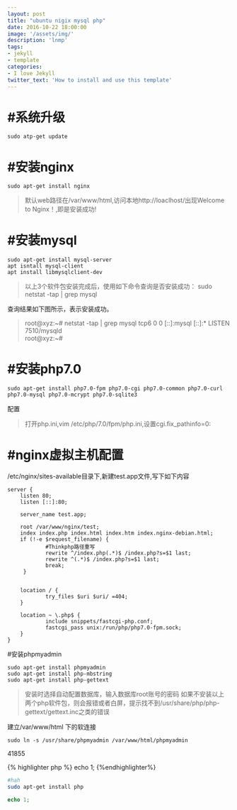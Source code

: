 ```yaml
---
layout: post
title: "ubuntu nigix mysql php"
date: 2016-10-22 18:00:00
image: '/assets/img/'
description: 'lnmp'
tags:
- jekyll 
- template 
categories:
- I love Jekyll
twitter_text: 'How to install and use this template'
---
```


#系统升级
=
    sudo atp-get update

#安装nginx
=
    sudo apt-get install nginx

>默认web路径在/var/www/html,访问本地http://loaclhost/出现Welcome to Nginx！,即是安装成功!

#安装mysql
=
    sudo apt-get install mysql-server
    apt isntall mysql-client
    apt install libmysqlclient-dev

>以上3个软件包安装完成后，使用如下命令查询是否安装成功：
    sudo netstat -tap | grep mysql

查询结果如下图所示，表示安装成功。
>root@xyz:~# netstat -tap | grep mysql
>tcp6       0      0 [::]:mysql              [::]:*                  LISTEN      7510/mysqld     
>root@xyz:~# 

#安装php7.0
=
    sudo apt-get install php7.0-fpm php7.0-cgi php7.0-common php7.0-curl php7.0-mysql php7.0-mcrypt php7.0-sqlite3

配置
>打开php.ini,vim /etc/php/7.0/fpm/php.ini,设置cgi.fix_pathinfo=0:

#nginx虚拟主机配置
=
/etc/nginx/sites-available目录下,新建test.app文件,写下如下内容

    server {
        listen 80;
        listen [::]:80;

        server_name test.app;

        root /var/www/nginx/test;
        index index.php index.html index.htm index.nginx-debian.html;
        if (!-e $request_filename) {
                #Thinkphp路径重写
                rewrite ^/index.php(.*)$ /index.php?s=$1 last;
                rewrite ^(.*)$ /index.php?s=$1 last;
                break;
         }


        location / {
                try_files $uri $uri/ =404;
        }

        location ~ \.php$ {
                include snippets/fastcgi-php.conf;
                fastcgi_pass unix:/run/php/php7.0-fpm.sock;
        }
    }
    

#安装phpmyadmin

    sudo apt-get install phpmyadmin
    sudo apt-get install php-mbstring
    sudo apt-get install php-gettext

>安装时选择自动配置数据库，输入数据库root账号的密码
>如果不安装以上两个php软件包，则会报错或者白屏，提示找不到/usr/share/php/php-gettext/gettext.inc之类的错误

建立/var/www/html 下的软连接

    sudo ln -s /usr/share/phpmyadmin /var/www/html/phpmyadmin



41855

{% highlighter php %}
echo 1;
{%endhighlighter%}


```bash
#hah
sudo apt-get install php
```

```php
echo 1;
```
